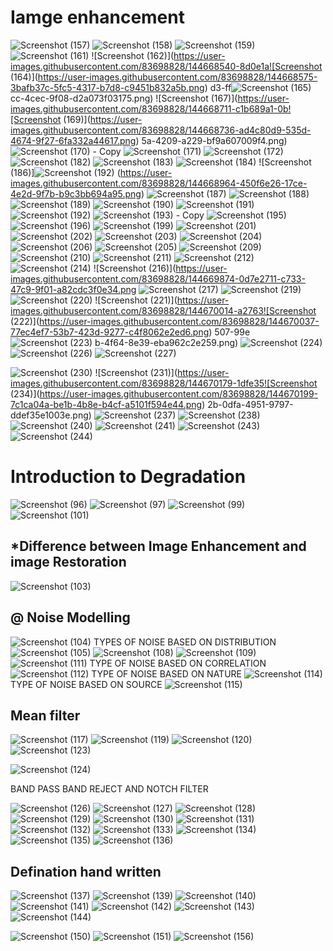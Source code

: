 # Iamge enhancement

![Screenshot (157)](https://user-images.githubusercontent.com/83698828/144668455-9098da05-9cd9-40c2-9c2e-9ed011ce5bf1.png)
![Screenshot (158)](https://user-images.githubusercontent.com/83698828/144668465-9c11be8a-256d-4560-ae37-e4a89ab51ecf.png)
![Screenshot (159)](https://user-images.githubusercontent.com/83698828/144668484-a038ca9d-85bf-446e-b31c-a04b593a9d3f.png)
![Screenshot (161)](https://user-images.githubusercontent.com/83698828/144668528-44d18008-a65c-4e85-af22-8d289dec31b9.png)
![Screenshot (162)](https://user-images.githubusercontent.com/83698828/144668540-8d0e1a![Screenshot (164)](https://user-images.githubusercontent.com/83698828/144668575-3bafb37c-5fc5-4317-b7d8-c9451b832a5b.png)
d3-ff![Screenshot (165)](https://user-images.githubusercontent.com/83698828/144668646-3054d8df-c62e-4001-8630-354b27203f6b.png)
cc-4cec-9f08-d2a073f03175.png)
![Screenshot (167)](https://user-images.githubusercontent.com/83698828/144668711-c1b689a1-0b![Screenshot (169)](https://user-images.githubusercontent.com/83698828/144668736-ad4c80d9-535d-4674-9f27-6fa332a44617.png)
5a-4209-a229-bf9a607009f4.png)
![Screenshot (170) - Copy](https://user-images.githubusercontent.com/83698828/144668816-666e5932-61b0-4b3a-9de1-99fdd639a131.png)
![Screenshot (171)](https://user-images.githubusercontent.com/83698828/144668888-5fa02b68-234f-492f-9aa3-47aca0382fba.png)
![Screenshot (172)](https://user-images.githubusercontent.com/83698828/144668895-bde194c7-bf2a-47a8-b3b7-e680c3133def.png)
![Screenshot (182)](https://user-images.githubusercontent.com/83698828/144668922-c98fe68d-a863-4c3f-b8f2-c19060e191e4.png)
![Screenshot (183)](https://user-images.githubusercontent.com/83698828/144668937-b009a8db-c5dc-4ed3-956e-175f30294e3e.png)
![Screenshot (184)](https://user-images.githubusercontent.com/83698828/144668953-1d8d5d7d-ab0f-4ec5-b33c-896de7330811.png)
![Screenshot (186)]![Screenshot (192)](https://user-images.githubusercontent.com/83698828/144669070-00f37a00-118a-4d6d-a779-e7a1c1a19f26.png)
(https://user-images.githubusercontent.com/83698828/144668964-450f6e26-17ce-4e2d-9f7b-b9c3bb694a95.png)
![Screenshot (187)](https://user-images.githubusercontent.com/83698828/144668968-b0f738fc-c138-4708-bec6-9e37a832ecf5.png)
![Screenshot (188)](https://user-images.githubusercontent.com/83698828/144668995-ddbe26f9-c0f8-4e84-951f-ac3d4813f691.png)
![Screenshot (189)](https://user-images.githubusercontent.com/83698828/144669002-bf8e70d7-d5c2-4df2-9536-71b92dacb5ee.png)
![Screenshot (190)](https://user-images.githubusercontent.com/83698828/144669015-511d49c1-c0e2-4061-bb6c-e6ddd983f1d6.png)
![Screenshot (191)](https://user-images.githubusercontent.com/83698828/144669064-ee13f719-117f-45bd-86bb-b7d1a94dc28b.png)
![Screenshot (192)](https://user-images.githubusercontent.com/83698828/144669303-448583a9-c9a7-469f-8037-13bc5a465f13.png)
![Screenshot (193) - Copy](https://user-images.githubusercontent.com/83698828/144669317-ea653606-d839-4960-bbcd-0c3ed058fab9.png)
![Screenshot (195)](https://user-images.githubusercontent.com/83698828/144669425-26bc86a2-16ac-49f2-add5-92d9209ef0de.png)
![Screenshot (196)](https://user-images.githubusercontent.com/83698828/144669432-04cfc6f2-6f2b-4b54-a4f1-2c9d0273b8ce.png)
![Screenshot (199)](https://user-images.githubusercontent.com/83698828/144669479-008174e9-595c-4635-99ed-64b594a2daba.png)
![Screenshot (201)](https://user-images.githubusercontent.com/83698828/144669531-f42c4e13-9fc5-4a0f-825c-26a659cf2286.png)
![Screenshot (202)](https://user-images.githubusercontent.com/83698828/144669539-273df2fa-ad40-4a59-b33e-53d283148fd6.png)
![Screenshot (203)](https://user-images.githubusercontent.com/83698828/144669577-0a982712-a927-47ab-94f0-88fd250be58f.png)
![Screenshot (204)](https://user-images.githubusercontent.com/83698828/144669613-a2d9c27c-230a-4320-957b-7749058a6ef5.png)
![Screenshot (206)](https://user-images.githubusercontent.com/83698828/144669633-abbaaaa2-ef56-428f-8ef7-3ef02cd4f774.png)
![Screenshot (205)](https://user-images.githubusercontent.com/83698828/144669641-32043cc2-04df-430b-bd22-4afdfcf7d145.png)
![Screenshot (209)](https://user-images.githubusercontent.com/83698828/144669704-6be5fe34-d0c9-43fd-88ad-453d7a153587.png)
![Screenshot (210)](https://user-images.githubusercontent.com/83698828/144669716-208c4385-2739-4a16-b503-4a7bb4410225.png)
![Screenshot (211)](https://user-images.githubusercontent.com/83698828/144669727-40c771d9-efbb-4078-a743-0320034e9e16.png)
![Screenshot (212)](https://user-images.githubusercontent.com/83698828/144669775-d5db372a-90ce-4dbb-bb84-4b2d0061b587.png)
![Screenshot (214)](https://user-images.githubusercontent.com/83698828/144669803-e26ed35f-5392-4ef5-9bf7-11a955ef29fa.png)
![Screenshot (216)](https://user-images.githubusercontent.com/83698828/144669874-0d7e2711-c733-47c9-9f01-a82cdc3f0e34.png
![Screenshot (217)](https://user-images.githubusercontent.com/83698828/144669942-54b864bf-2209-4ea6-9dde-a59435caf065.png)
![Screenshot (219)](https://user-images.githubusercontent.com/83698828/144669971-ee1207ad-dfdb-4de9-a367-d9aa99f91c32.png)
![Screenshot (220)](https://user-images.githubusercontent.com/83698828/144669989-a63e827f-6d14-45e0-8b25-d7608bbad16d.png)
![Screenshot (221)](https://user-images.githubusercontent.com/83698828/144670014-a2763![Screenshot (222)](https://user-images.githubusercontent.com/83698828/144670037-77ec4ef7-53b7-423d-9277-c4f8062e2ed6.png)
507-99e![Screenshot (223)](https://user-images.githubusercontent.com/83698828/144670045-a597b8d9-83c0-4759-9c85-0c74d034e661.png)
b-4f64-8e39-eba962c2e259.png)
![Screenshot (224)](https://user-images.githubusercontent.com/83698828/144670055-bf185178-cc29-4b4c-938f-eaa4286f070c.png)
![Screenshot (226)](https://user-images.githubusercontent.com/83698828/144670120-a571eb1e-eeb3-41a0-931a-2376972699fa.png)
![Screenshot (227)](https://user-images.githubusercontent.com/83698828/144670133-80e94016-e4c1-4f51-84b9-0415ee5c7486.png)

![Screenshot (230)](https://user-images.githubusercontent.com/83698828/144670163-20ce8c58-f72d-4593-8555-8ed2a59112bc.png)
![Screenshot (231)](https://user-images.githubusercontent.com/83698828/144670179-1dfe35![Screenshot (234)](https://user-images.githubusercontent.com/83698828/144670199-7c1ca04a-be1b-4b8e-b4cf-a5101f594e44.png)
2b-0dfa-4951-9797-ddef35e1003e.png)
![Screenshot (237)](https://user-images.githubusercontent.com/83698828/144670354-fdd9f02e-e0ac-44ca-a4c9-117c6fedd243.png)
![Screenshot (238)](https://user-images.githubusercontent.com/83698828/144670383-06e52f91-ed4b-499a-b900-604b5bc0b649.png)
![Screenshot (240)](https://user-images.githubusercontent.com/83698828/144670408-6c40bc20-4d5c-4ab9-a1a8-53f0db787d47.png)
![Screenshot (241)](https://user-images.githubusercontent.com/83698828/144670465-3f78ec93-c253-4e22-b234-788b47b2fd63.png)
![Screenshot (243)](https://user-images.githubusercontent.com/83698828/144670502-dbf41cf9-d00b-4e3e-b411-872b734ef831.png)
![Screenshot (244)](https://user-images.githubusercontent.com/83698828/144670509-a0cfbc4a-354c-4f54-9470-19340056ee1a.png)


#  Introduction to Degradation

![Screenshot (96)](https://user-images.githubusercontent.com/83698828/144606306-05584eb9-01cb-410b-8350-963ad28d72bc.png)
![Screenshot (97)](https://user-images.githubusercontent.com/83698828/144606374-7f8fac11-6132-440d-8b2a-278dffa0c9d5.png)
![Screenshot (99)](https://user-images.githubusercontent.com/83698828/144609320-80133edf-b16d-4d05-9e70-20daf27c798f.png)
![Screenshot (101)](https://user-images.githubusercontent.com/83698828/144609353-ea349dcf-be64-4997-a233-03230d511263.png)

##  *Difference between Image Enhancement and image Restoration
![Screenshot (103)](https://user-images.githubusercontent.com/83698828/144610037-bd2713ff-567d-452c-acae-b94fa7aca2f6.png)

## @ Noise Modelling
![Screenshot (104)](https://user-images.githubusercontent.com/83698828/144612942-b047486e-0f5e-467a-8def-6c717b6a310f.png)
 TYPES OF NOISE BASED ON DISTRIBUTION
 ![Screenshot (105)](https://user-images.githubusercontent.com/83698828/144613248-83c0c4b6-ada5-49e6-ad8e-df6c62802a1d.png)
![Screenshot (108)](https://user-images.githubusercontent.com/83698828/144613349-c869b0d1-c71e-4f20-871e-8bc6e1be5da9.png)
![Screenshot (109)](https://user-images.githubusercontent.com/83698828/144613475-5e7d1807-7e75-4a29-aaef-4fa83998b35a.png)
![Screenshot (111)](https://user-images.githubusercontent.com/83698828/144613527-b0ba7c46-6a7a-4530-9c69-fe1800f0b43f.png)
TYPE OF NOISE BASED ON CORRELATION
![Screenshot (112)](https://user-images.githubusercontent.com/83698828/144615369-84b84e29-c92e-4910-adf1-43e1124ab2f6.png)
TYPE OF NOISE BASED ON NATURE
![Screenshot (114)](https://user-images.githubusercontent.com/83698828/144615477-12fc1fca-02c9-4b03-b2af-382874d62086.png)
TYPE OF NOISE BASED ON SOURCE
![Screenshot (115)](https://user-images.githubusercontent.com/83698828/144615702-4e8a1ff3-c711-4daa-aa95-c5ae7f6a360e.png)
## Mean filter
![Screenshot (117)](https://user-images.githubusercontent.com/83698828/144618155-73505531-1d64-44f2-91ff-e985293eb621.png)
![Screenshot (119)](https://user-images.githubusercontent.com/83698828/144618277-fb73d6d0-c0b5-4a32-937c-72b7c22ca84c.png)
![Screenshot (120)](https://user-images.githubusercontent.com/83698828/144618420-a490fd0e-2d1e-4855-a906-0b94bbdbf0b1.png)
![Screenshot (123)](https://user-images.githubusercontent.com/83698828/144621572-a5eb329d-e7fe-4073-95db-e2e661d57cd9.png)

![Screenshot (124)](https://user-images.githubusercontent.com/83698828/144621472-891040f5-3a32-4b95-a06b-095e1f11cd7a.png)

BAND PASS BAND REJECT AND NOTCH FILTER

![Screenshot (126)](https://user-images.githubusercontent.com/83698828/144622913-1877c711-eade-4c6b-af33-583c5a896d9b.png)
![Screenshot (127)](https://user-images.githubusercontent.com/83698828/144623905-3827d730-b83f-4018-b592-21f2254c8bcb.png)
![Screenshot (128)](https://user-images.githubusercontent.com/83698828/144623942-919e978f-63e5-4e6b-8887-366bcdba9b38.png)
![Screenshot (129)](https://user-images.githubusercontent.com/83698828/144623989-4420a2c2-7a23-427c-9313-9163f0977dc6.png)
![Screenshot (130)](https://user-images.githubusercontent.com/83698828/144624046-b77a26cb-720c-4e9d-b798-621f0e07a5c9.png)
![Screenshot (131)](https://user-images.githubusercontent.com/83698828/144624084-a4761026-8171-4386-b67c-1ba31b7c0c0d.png)
![Screenshot (132)](https://user-images.githubusercontent.com/83698828/144624124-729ad5ea-71dd-461a-b0eb-2a7fb8abf037.png)
![Screenshot (133)](https://user-images.githubusercontent.com/83698828/144624147-7ada6c1d-61ae-4683-bc7e-04af22dc7e0e.png)
![Screenshot (134)](https://user-images.githubusercontent.com/83698828/144624177-d3e7a1ee-8b3e-4cd7-b653-495233e1a865.png)
![Screenshot (135)](https://user-images.githubusercontent.com/83698828/144624264-33e6fba6-3096-4aa5-90b5-927e6a97c2e7.png)
![Screenshot (136)](https://user-images.githubusercontent.com/83698828/144624305-a94de8f1-a69c-4b31-84ad-605c6bfa4d61.png)
 ##  Defination hand written
![Screenshot (137)](https://user-images.githubusercontent.com/83698828/144657411-d2b2d0ed-1fc1-48ac-9939-5e2417572a28.png)
![Screenshot (139)](https://user-images.githubusercontent.com/83698828/144657528-157956ae-515c-4505-9d20-a7fc450cffbe.png)
![Screenshot (140)](https://user-images.githubusercontent.com/83698828/144657594-daf84080-9f10-4c79-873f-a9c1bbed19af.png)
![Screenshot (141)](https://user-images.githubusercontent.com/83698828/144657643-63ca45d8-2f8d-4ffd-a6e1-3b7476939f40.png)
![Screenshot (142)](https://user-images.githubusercontent.com/83698828/144657697-5fb6f40c-94fb-439d-8ab6-66ecf86584b0.png)
![Screenshot (143)](https://user-images.githubusercontent.com/83698828/144657824-3580257c-9203-4f1b-8135-341e20a33e31.png)
![Screenshot (144)](https://user-images.githubusercontent.com/83698828/144657898-2c9c3761-3976-46be-9176-4dc3046803f5.png)

![Screenshot (150)](https://user-images.githubusercontent.com/83698828/144658110-62db479d-e172-4c4b-89e3-901ffedb40b2.png)
![Screenshot (151)](https://user-images.githubusercontent.com/83698828/144658139-1ad4daf9-cdd7-46f1-9835-a547ca819ca1.png)
![Screenshot (156)](https://user-images.githubusercontent.com/83698828/144658214-24e99974-92d0-4e82-ae82-deabe1eaed94.png)




